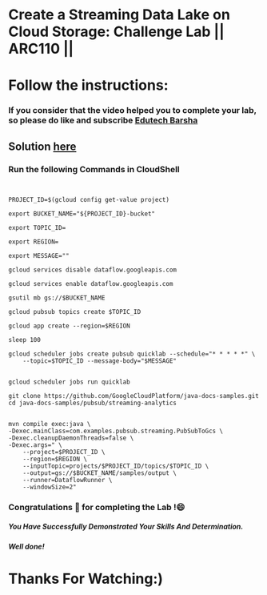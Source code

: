 # Create a Streaming Data Lake on Cloud Storage: Challenge Lab || ARC110 ||
# Follow the instructions:
### If you consider that the video helped you to complete your lab, so please do like and subscribe [Edutech Barsha](https://www.youtube.com/@edutechbarsha)
## Solution [here](https://youtu.be/T5vr5fS1awg)

### Run the following Commands in CloudShell

```


PROJECT_ID=$(gcloud config get-value project)

export BUCKET_NAME="${PROJECT_ID}-bucket"

export TOPIC_ID=

export REGION=

export MESSAGE=""

gcloud services disable dataflow.googleapis.com

gcloud services enable dataflow.googleapis.com

gsutil mb gs://$BUCKET_NAME

gcloud pubsub topics create $TOPIC_ID

gcloud app create --region=$REGION

sleep 100

gcloud scheduler jobs create pubsub quicklab --schedule="* * * * *" \
    --topic=$TOPIC_ID --message-body="$MESSAGE"


gcloud scheduler jobs run quicklab

git clone https://github.com/GoogleCloudPlatform/java-docs-samples.git
cd java-docs-samples/pubsub/streaming-analytics


mvn compile exec:java \
-Dexec.mainClass=com.examples.pubsub.streaming.PubSubToGcs \
-Dexec.cleanupDaemonThreads=false \
-Dexec.args=" \
    --project=$PROJECT_ID \
    --region=$REGION \
    --inputTopic=projects/$PROJECT_ID/topics/$TOPIC_ID \
    --output=gs://$BUCKET_NAME/samples/output \
    --runner=DataflowRunner \
    --windowSize=2"
```

### Congratulations 🎉 for completing the Lab !😄

##### *You Have Successfully Demonstrated Your Skills And Determination.*

#### *Well done!*

# Thanks For Watching:)
